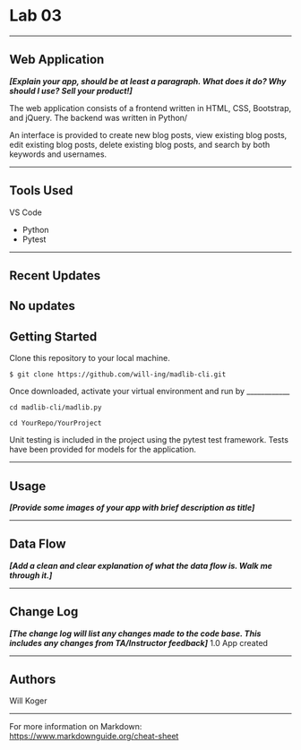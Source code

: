 # Lab 03

---
## Web Application
***[Explain your app, should be at least a paragraph. What does it do? Why should I use? Sell your product!]***

The web application consists of a frontend written in HTML, CSS,
Bootstrap, and jQuery. The backend was written in Python/

An interface is provided to create new blog
posts, view existing blog posts, edit existing blog posts, delete existing
blog posts, and search by both keywords and usernames.

---

## Tools Used
VS Code

- Python
- Pytest

---

## Recent Updates
No updates
---

## Getting Started

Clone this repository to your local machine.

```
$ git clone https://github.com/will-ing/madlib-cli.git
```
Once downloaded, activate your virtual environment and run by ____________
```
cd madlib-cli/madlib.py

```

```
cd YourRepo/YourProject

```
Unit testing is included in the project using the pytest test framework. Tests have been provided for models for the application.

---

## Usage
***[Provide some images of your app with brief description as title]***

---

## Data Flow 
***[Add a clean and clear explanation of what the data flow is. Walk me through it.]***

---

## Change Log
***[The change log will list any changes made to the code base. This includes any changes from TA/Instructor feedback]***
1.0 App created

---

## Authors
Will Koger

---

For more information on Markdown: https://www.markdownguide.org/cheat-sheet
